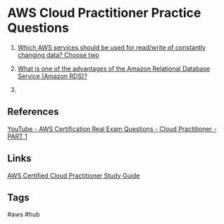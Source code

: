 # AWS Cloud Practitioner Practice Questions

1. [Which AWS services should be used for read/write of constantly changing data? Choose two](https://github.com/EliotKhachi//publicZk/tree/main/202309120136)  

2. [What is one of the advantages of the Amazon Relational Database Service (Amazon RDS)?](https://github.com/EliotKhachi//publicZk/tree/main/202309120312)  

3. 

## References
[YouTube - AWS Certification Real Exam Questions - Cloud Practitioner - PART 1](https://www.youtube.com/watch?v=IvvD13aNO68&list=PL_0RK_1F4sTDNZOzu4aQ0h7RBA6tPwuUj)

## Links
[AWS Certified Cloud Practitioner Study Guide](https://github.com/EliotKhachi//publicZk/tree/main/202309110348)

## Tags
#aws #hub

